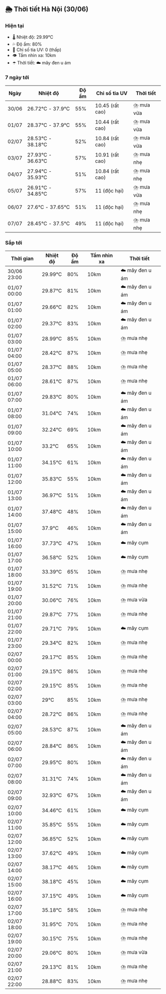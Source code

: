 ## 🌦️ Thời tiết Hà Nội (30/06)

### Hiện tại

- 🌡️ Nhiệt độ: 29.99℃
- 💦 Độ ẩm: 80%
- 🌟 Chỉ số tia UV: 0 (thấp)
- 👁️ Tầm nhìn xa: 10km
- ☂️ Thời tiết: ☁️ mây đen u ám

### 7 ngày tới

| Ngày | Nhiệt độ | Độ ẩm | Chỉ số tia UV | Thời tiết |
| --- | --- | --- | --- | --- |
| 30/06 | 26.72℃ - 37.9℃ | 55% | 10.45 (rất cao) | ⛈️ mưa vừa |
| 01/07 | 28.37℃ - 37.9℃ | 55% | 10.44 (rất cao) | ⛈️ mưa vừa |
| 02/07 | 28.53℃ - 38.18℃ | 52% | 10.84 (rất cao) | ⛈️ mưa vừa |
| 03/07 | 27.93℃ - 36.63℃ | 57% | 10.91 (rất cao) | ⛈️ mưa nhẹ |
| 04/07 | 27.94℃ - 35.93℃ | 51% | 10.84 (rất cao) | ⛈️ mưa nhẹ |
| 05/07 | 26.91℃ - 34.85℃ | 57% | 11 (độc hại) | ⛈️ mưa vừa |
| 06/07 | 27.6℃ - 37.65℃ | 51% | 11 (độc hại) | ⛈️ mưa nhẹ |
| 07/07 | 28.45℃ - 37.5℃ | 49% | 11 (độc hại) | ⛈️ mưa nhẹ |

### Sắp tới

| Thời gian | Nhiệt độ | Độ ẩm | Tầm nhìn xa | Thời tiết |
| --- | --- | --- | --- | --- |
| 30/06 23:00 | 29.99℃ | 80% | 10km | ☁️ mây đen u ám |
| 01/07 00:00 | 29.87℃ | 81% | 10km | ☁️ mây đen u ám |
| 01/07 01:00 | 29.66℃ | 82% | 10km | ☁️ mây đen u ám |
| 01/07 02:00 | 29.37℃ | 83% | 10km | ☁️ mây đen u ám |
| 01/07 03:00 | 28.99℃ | 85% | 10km | ⛈️ mưa nhẹ |
| 01/07 04:00 | 28.42℃ | 87% | 10km | ⛈️ mưa nhẹ |
| 01/07 05:00 | 28.37℃ | 88% | 10km | ⛈️ mưa nhẹ |
| 01/07 06:00 | 28.61℃ | 87% | 10km | ⛈️ mưa nhẹ |
| 01/07 07:00 | 29.83℃ | 80% | 10km | ☁️ mây đen u ám |
| 01/07 08:00 | 31.04℃ | 74% | 10km | ☁️ mây đen u ám |
| 01/07 09:00 | 32.24℃ | 69% | 10km | ☁️ mây đen u ám |
| 01/07 10:00 | 33.2℃ | 65% | 10km | ☁️ mây đen u ám |
| 01/07 11:00 | 34.15℃ | 61% | 10km | ☁️ mây đen u ám |
| 01/07 12:00 | 35.83℃ | 55% | 10km | ☁️ mây đen u ám |
| 01/07 13:00 | 36.97℃ | 51% | 10km | ☁️ mây đen u ám |
| 01/07 14:00 | 37.48℃ | 48% | 10km | ☁️ mây đen u ám |
| 01/07 15:00 | 37.9℃ | 46% | 10km | ☁️ mây đen u ám |
| 01/07 16:00 | 37.73℃ | 47% | 10km | ☁️ mây cụm |
| 01/07 17:00 | 36.58℃ | 52% | 10km | ☁️ mây cụm |
| 01/07 18:00 | 33.39℃ | 65% | 10km | ⛈️ mưa nhẹ |
| 01/07 19:00 | 31.52℃ | 71% | 10km | ⛈️ mưa nhẹ |
| 01/07 20:00 | 30.06℃ | 76% | 10km | ⛈️ mưa vừa |
| 01/07 21:00 | 29.87℃ | 77% | 10km | ⛈️ mưa nhẹ |
| 01/07 22:00 | 29.71℃ | 79% | 10km | ☁️ mây cụm |
| 01/07 23:00 | 29.34℃ | 82% | 10km | ⛈️ mưa nhẹ |
| 02/07 00:00 | 29.17℃ | 85% | 10km | ⛈️ mưa nhẹ |
| 02/07 01:00 | 29.15℃ | 86% | 10km | ⛈️ mưa nhẹ |
| 02/07 02:00 | 29.15℃ | 85% | 10km | ⛈️ mưa nhẹ |
| 02/07 03:00 | 29℃ | 85% | 10km | ⛈️ mưa nhẹ |
| 02/07 04:00 | 28.72℃ | 86% | 10km | ⛈️ mưa nhẹ |
| 02/07 05:00 | 28.53℃ | 87% | 10km | ☁️ mây đen u ám |
| 02/07 06:00 | 28.84℃ | 86% | 10km | ☁️ mây đen u ám |
| 02/07 07:00 | 29.95℃ | 80% | 10km | ☁️ mây đen u ám |
| 02/07 08:00 | 31.31℃ | 74% | 10km | ☁️ mây đen u ám |
| 02/07 09:00 | 32.93℃ | 67% | 10km | ☁️ mây đen u ám |
| 02/07 10:00 | 34.46℃ | 61% | 10km | ☁️ mây cụm |
| 02/07 11:00 | 35.85℃ | 55% | 10km | ☁️ mây cụm |
| 02/07 12:00 | 36.85℃ | 52% | 10km | ☁️ mây cụm |
| 02/07 13:00 | 37.62℃ | 49% | 10km | ☁️ mây cụm |
| 02/07 14:00 | 38.17℃ | 46% | 10km | ☁️ mây cụm |
| 02/07 15:00 | 38.18℃ | 45% | 10km | ☁️ mây cụm |
| 02/07 16:00 | 37.15℃ | 49% | 10km | ☁️ mây cụm |
| 02/07 17:00 | 35.18℃ | 58% | 10km | ⛈️ mưa nhẹ |
| 02/07 18:00 | 31.95℃ | 70% | 10km | ⛈️ mưa nhẹ |
| 02/07 19:00 | 30.15℃ | 75% | 10km | ⛈️ mưa nhẹ |
| 02/07 20:00 | 29.06℃ | 80% | 10km | ⛈️ mưa vừa |
| 02/07 21:00 | 29.13℃ | 81% | 10km | ⛈️ mưa nhẹ |
| 02/07 22:00 | 28.88℃ | 83% | 10km | ⛈️ mưa nhẹ |
